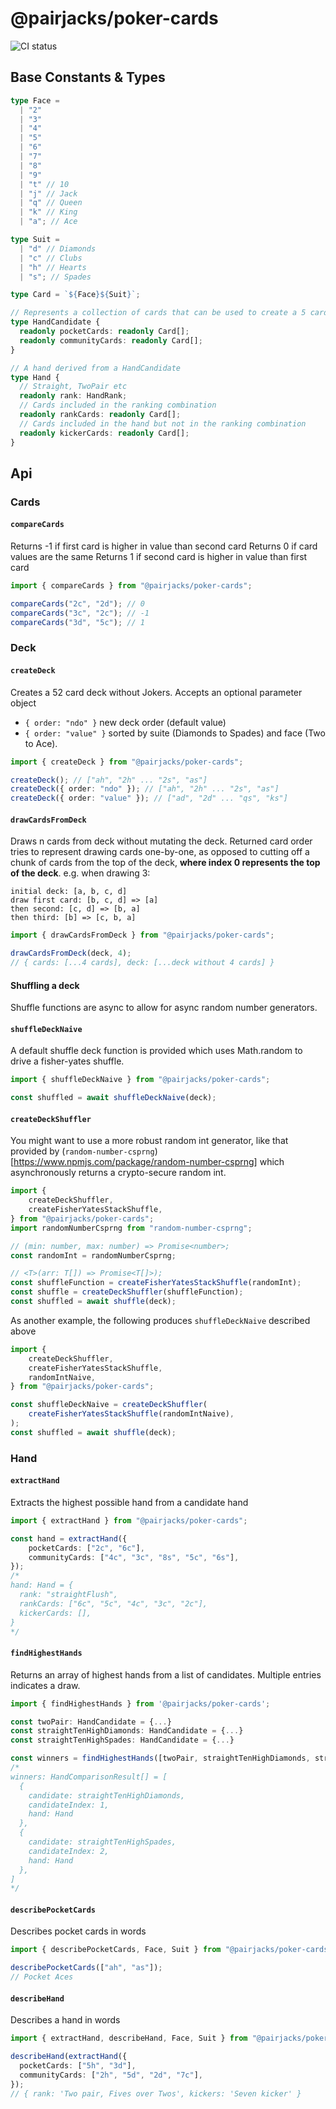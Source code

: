 # @pairjacks/poker-cards

![CI status](https://github.com/pairjacks/poker-cards/workflows/Test/badge.svg)

## Base Constants & Types

```ts
type Face =
  | "2"
  | "3"
  | "4"
  | "5"
  | "6"
  | "7"
  | "8"
  | "9"
  | "t" // 10
  | "j" // Jack
  | "q" // Queen
  | "k" // King
  | "a"; // Ace

type Suit =
  | "d" // Diamonds
  | "c" // Clubs
  | "h" // Hearts
  | "s"; // Spades

type Card = `${Face}${Suit}`;

// Represents a collection of cards that can be used to create a 5 card hand
type HandCandidate {
  readonly pocketCards: readonly Card[];
  readonly communityCards: readonly Card[];
}

// A hand derived from a HandCandidate
type Hand {
  // Straight, TwoPair etc
  readonly rank: HandRank;
  // Cards included in the ranking combination
  readonly rankCards: readonly Card[];
  // Cards included in the hand but not in the ranking combination
  readonly kickerCards: readonly Card[];
}
```

## Api

### Cards

#### `compareCards`

Returns -1 if first card is higher in value than second card
Returns 0 if card values are the same
Returns 1 if second card is higher in value than first card

```ts
import { compareCards } from "@pairjacks/poker-cards";

compareCards("2c", "2d"); // 0
compareCards("3c", "2c"); // -1
compareCards("3d", "5c"); // 1
```

### Deck

#### `createDeck`

Creates a 52 card deck without Jokers. Accepts an optional parameter object

- `{ order: "ndo" }` new deck order (default value)
- `{ order: "value" }` sorted by suite (Diamonds to Spades) and face (Two to Ace).

```ts
import { createDeck } from "@pairjacks/poker-cards";

createDeck(); // ["ah", "2h" ... "2s", "as"]
createDeck({ order: "ndo" }); // ["ah", "2h" ... "2s", "as"]
createDeck({ order: "value" }); // ["ad", "2d" ... "qs", "ks"]
```

#### `drawCardsFromDeck`

Draws n cards from deck without mutating the deck. Returned card order tries to represent drawing cards one-by-one, as opposed to cutting off a chunk of cards from the top of the deck, **where index 0 represents the top of the deck**.
e.g. when drawing 3:

```text
initial deck: [a, b, c, d]
draw first card: [b, c, d] => [a]
then second: [c, d] => [b, a]
then third: [b] => [c, b, a]
```

```ts
import { drawCardsFromDeck } from "@pairjacks/poker-cards";

drawCardsFromDeck(deck, 4);
// { cards: [...4 cards], deck: [...deck without 4 cards] }
```

#### Shuffling a deck

Shuffle functions are async to allow for async random number generators.

#### `shuffleDeckNaive`

A default shuffle deck function is provided which uses Math.random to drive a fisher-yates shuffle.

```ts
import { shuffleDeckNaive } from "@pairjacks/poker-cards";

const shuffled = await shuffleDeckNaive(deck);
```

#### `createDeckShuffler`

You might want to use a more robust random int generator, like that provided by (`random-number-csprng`)[<https://www.npmjs.com/package/random-number-csprng]> which asynchronously returns a crypto-secure random int.

```ts
import {
	createDeckShuffler,
	createFisherYatesStackShuffle,
} from "@pairjacks/poker-cards";
import randomNumberCsprng from "random-number-csprng";

// (min: number, max: number) => Promise<number>;
const randomInt = randomNumberCsprng;

// <T>(arr: T[]) => Promise<T[]>);
const shuffleFunction = createFisherYatesStackShuffle(randomInt);
const shuffle = createDeckShuffler(shuffleFunction);
const shuffled = await shuffle(deck);
```

As another example, the following produces `shuffleDeckNaive` described above

```ts
import {
	createDeckShuffler,
	createFisherYatesStackShuffle,
	randomIntNaive,
} from "@pairjacks/poker-cards";

const shuffleDeckNaive = createDeckShuffler(
	createFisherYatesStackShuffle(randomIntNaive),
);
const shuffled = await shuffle(deck);
```

### Hand

#### `extractHand`

Extracts the highest possible hand from a candidate hand

```ts
import { extractHand } from "@pairjacks/poker-cards";

const hand = extractHand({
	pocketCards: ["2c", "6c"],
	communityCards: ["4c", "3c", "8s", "5c", "6s"],
});
/*
hand: Hand = {
  rank: "straightFlush",
  rankCards: ["6c", "5c", "4c", "3c", "2c"],
  kickerCards: [],
}
*/
```

#### `findHighestHands`

Returns an array of highest hands from a list of candidates. Multiple entries indicates a draw.

```ts
import { findHighestHands } from '@pairjacks/poker-cards';

const twoPair: HandCandidate = {...}
const straightTenHighDiamonds: HandCandidate = {...}
const straightTenHighSpades: HandCandidate = {...}

const winners = findHighestHands([twoPair, straightTenHighDiamonds, straightTenHighSpades]);
/*
winners: HandComparisonResult[] = [
  {
    candidate: straightTenHighDiamonds,
    candidateIndex: 1,
    hand: Hand
  },
  {
    candidate: straightTenHighSpades,
    candidateIndex: 2,
    hand: Hand
  },
]
*/

```

#### `describePocketCards`

Describes pocket cards in words

```ts
import { describePocketCards, Face, Suit } from "@pairjacks/poker-cards";

describePocketCards(["ah", "as"]);
// Pocket Aces
```

#### `describeHand`

Describes a hand in words

```ts
import { extractHand, describeHand, Face, Suit } from "@pairjacks/poker-cards";

describeHand(extractHand({
  pocketCards: ["5h", "3d"],
  communityCards: ["2h", "5d", "2d", "7c"],
});
// { rank: 'Two pair, Fives over Twos', kickers: 'Seven kicker' }
```

